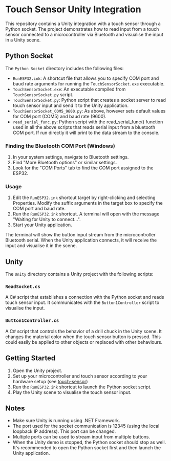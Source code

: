 # Touch Sensor Unity Integration

This repository contains a Unity integration with a touch sensor through a Python socket. The project demonstrates how to read input from a touch sensor connected to a microcontroller via Bluetooth and visualise the input in a Unity scene.

## Python Socket

The `Python Socket` directory includes the following files:

- `RunESP32.ink`: A shortcut file that allows you to specify COM port and baud rate arguments for running the `TouchSensorSocket.exe` executable.
- `TouchSensorSocket.exe`: An executable compiled from `TouchSensorSocket.py` script.
- `TouchSensorSocket.py`: Python script that creates a socket server to read touch sensor input and send it to the Unity application.
- `TouchSensorSocket_COM5_9600.py`: As above, however sets default values for COM port (COM5) and baud rate (9600).
- `read_serial_func.py`: Python script with the read_serial_func() function used in all the above scripts that reads serial input from a bluetooth COM port. If run directly it will print to the data stream to the console.

### Finding the Bluetooth COM Port (Windows)

1. In your system settings, navigate to Bluetooth settings.
2. Find "More Bluetooth options" or similar settings.
3. Look for the "COM Ports" tab to find the COM port assigned to the ESP32.

### Usage

1. Edit the `RunESP32.ink` shortcut target by right-clicking and selecting Properties. Modify the suffix arguments in the target box to specify the COM port and baud rate.
2. Run the `RunESP32.ink` shortcut. A terminal will open with the message "Waiting for Unity to connect...".
3. Start your Unity application.

The terminal will show the button input stream from the microcontroller Bluetooth serial. When the Unity application connects, it will receive the input and visualise it in the scene.

## Unity

The `Unity` directory contains a Unity project with the following scripts:

### `ReadSocket.cs`

A C# script that establishes a connection with the Python socket and reads touch sensor input. It communicates with the `Button1Controller` script to visualise the input.

### `Button1Controller.cs`

A C# script that controls the behavior of a drill chuck in the Unity scene. It changes the material color when the touch sensor button is pressed. This could easily be applied to other objects or replaced with other behaviours.

## Getting Started

1. Open the Unity project.
2. Set up your microcontroller and touch sensor according to your hardware setup (see [touch-sensor](https://github.com/DMFDML/touch-sensor))
3. Run the `RunESP32.ink` shortcut to launch the Python socket script.
4. Play the Unity scene to visualise the touch sensor input.

## Notes

- Make sure Unity is running using .NET Framework.
- The port used for the socket communication is 12345 (using the local loopback IP address). This port can be changed.
- Multiple ports can be used to stream input from multiple buttons.
- When the Unity demo is stopped, the Python socket should stop as well. It's recommended to open the Python socket first and then launch the Unity application.

